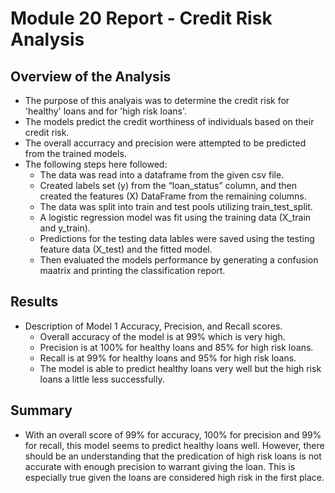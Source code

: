 # Module 20 Report - Credit Risk Analysis

## Overview of the Analysis

* The purpose of this analyais was to determine the credit risk for 'healthy' loans and for 'high risk loans'.
* The models predict the credit worthiness of individuals based on their credit risk.
* The overall accurracy and precision were attempted to be predicted from the trained models.
* The following steps here followed:
  - The data was read into a dataframe from the given csv file. 
  - Created labels set (y) from the “loan_status” column, and then created the features (X) DataFrame from the remaining columns.
  - The data was split into train and test pools utilizing train_test_split.  
  - A logistic regression model was fit using the training data (X_train and y_train).
  - Predictions for the testing data lables were saved using the testing feature data (X_test) and the fitted model. 
  - Then evaluated the models performance by generating a confusion maatrix and printing the classification report. 

## Results

* Description of Model 1 Accuracy, Precision, and Recall scores. 
  - Overall accuracy of the model is at 99% which is very high. 
  - Precision is at 100% for healthy loans and 85% for high risk loans.
  - Recall is at 99% for healthy loans and 95% for high risk loans.
  - The model is able to predict healthy loans very well but the high risk loans a little less successfully.

## Summary

* With an overall score of 99% for accuracy, 100% for precision and 99% for recall, this model seems to predict healthy loans well. However, there should be an understanding that the predication of high risk loans is not accurate with enough precision to warrant giving the loan. This is especially true given the loans are considered high risk in the first place.
